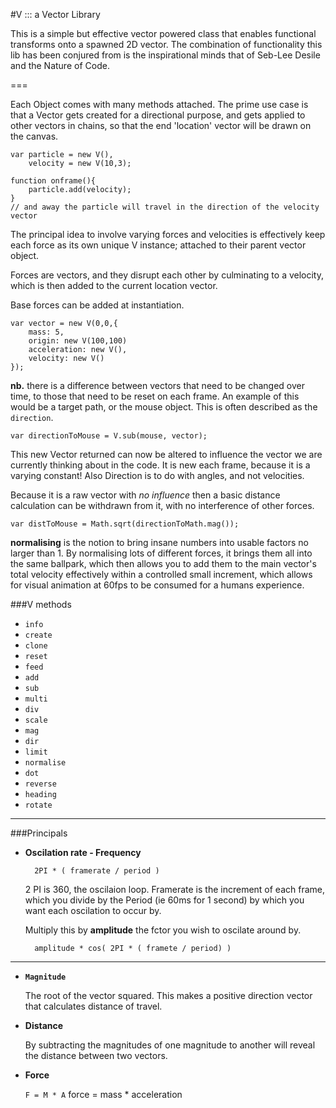 #V ::: a Vector Library

This is a simple but effective vector powered class that enables functional transforms onto a spawned 2D vector. The combination of functionality this lib has been conjured from is the inspirational minds that of Seb-Lee Desile and the Nature of Code.

===

Each Object comes with many methods attached. The prime use case is that a Vector gets created for a directional purpose, and gets applied to other vectors in chains, so that the end 'location' vector will be drawn on the canvas.

	var particle = new V(),
		velocity = new V(10,3);
		
	function onframe(){
		particle.add(velocity);
	}
	// and away the particle will travel in the direction of the velocity vector
	

The principal idea to involve varying forces and velocities is effectively keep each force as its own unique V instance; attached to their parent vector object.

Forces are vectors, and they disrupt each other by culminating to a velocity, which is then added to the current location vector.

Base forces can be added at instantiation.

	var vector = new V(0,0,{
		mass: 5,
		origin: new V(100,100)
		acceleration: new V(),
		velocity: new V()
	});

**nb.** there is a difference between vectors that need to be changed over time, to those that need to be reset on each frame. An example of this would be a target path, or the mouse object. This is often described as the `direction`.

	var directionToMouse = V.sub(mouse, vector);
	
This new Vector returned can now be altered to influence the vector we are currently thinking about in the code. It is new each frame, because it is a varying constant! Also Direction is to do with angles, and not velocities.

Because it is a raw vector with _no influence_ then a basic distance calculation can be withdrawn from it, with no interference of other forces.

	var distToMouse = Math.sqrt(directionToMath.mag());
	
**normalising** is the notion to bring insane numbers into usable factors no larger than 1. By normalising lots of different forces, it brings them all into the same ballpark, which then allows you to add them to the main vector's total velocity effectively within a controlled small increment, which allows for visual animation at 60fps to be consumed for a humans experience.
	
###V methods

* `info`
* `create`
* `clone`
* `reset`
* `feed`
* `add`
* `sub`
* `multi`
* `div`
* `scale`
* `mag`
* `dir`
* `limit`
* `normalise`
* `dot`
* `reverse`
* `heading`
* `rotate`

---

###Principals

* **Oscilation rate - Frequency**


		2PI * ( framerate / period )
		
	2 PI is 360, the oscilaion loop. Framerate is the increment of each frame, which you divide by the Period (ie 60ms for 1 second) by which you want each oscilation to occur by.
	
	Multiply this by **amplitude** the fctor you wish to oscilate around by.
	
		amplitude * cos( 2PI * ( framete / period) )

---
		
*	**`Magnitude`**

	The root of the vector squared. This makes a positive direction vector that calculates distance of travel.
	
*	**Distance**
	
	By subtracting the magnitudes of one magnitude to another will reveal the distance between two vectors.
	
*	**Force**

	`F = M * A` force = mass * acceleration

